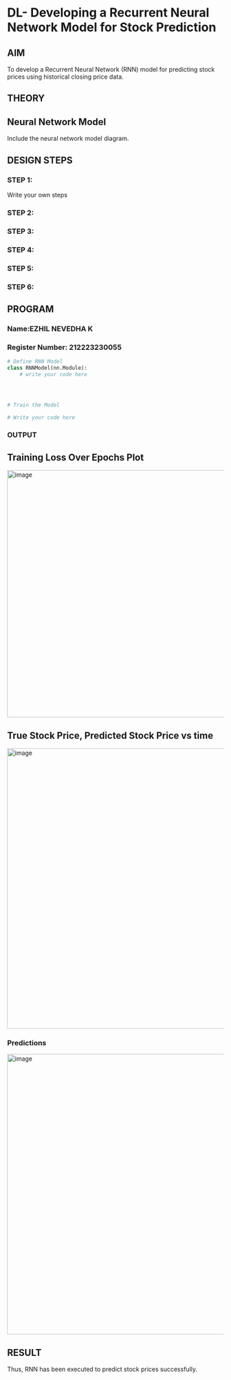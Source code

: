 # DL- Developing a Recurrent Neural Network Model for Stock Prediction

## AIM
To develop a Recurrent Neural Network (RNN) model for predicting stock prices using historical closing price data.

## THEORY


## Neural Network Model
Include the neural network model diagram.

## DESIGN STEPS
### STEP 1: 

Write your own steps

### STEP 2: 



### STEP 3: 



### STEP 4: 



### STEP 5: 



### STEP 6: 





## PROGRAM

### Name:EZHIL NEVEDHA K

### Register Number: 212223230055


```python
# Define RNN Model
class RNNModel(nn.Module):
    # write your code here




# Train the Model

# Write your code here


```

### OUTPUT

## Training Loss Over Epochs Plot

<img width="770" height="573" alt="image" src="https://github.com/user-attachments/assets/538b6ca5-f69f-48b0-94bc-02a4c504ed41" />


## True Stock Price, Predicted Stock Price vs time

<img width="882" height="650" alt="image" src="https://github.com/user-attachments/assets/e23198eb-fde0-4684-a1b0-5d60a6d748ba" />


### Predictions
<img width="882" height="650" alt="image" src="https://github.com/user-attachments/assets/a57df6e6-f63d-4fd5-b34d-8afad7dc3f2f" />


## RESULT
Thus, RNN has been executed to predict stock prices successfully.
